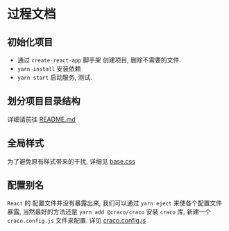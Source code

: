 # 过程文档

## 初始化项目

- 通过 `create-react-app` 脚手架 创建项目, 删除不需要的文件.
- `yarn install` 安装依赖
- `yarn start` 启动服务, 测试.

## 划分项目目录结构

详细请前往 [README.md](./README.md)

## 全局样式

为了避免原有样式带来的干扰, 详细见 [base.css](./src/assets/css/base.css)

## 配置别名

`React` 的 配置文件并没有暴露出来, 我们可以通过 `yarn eject` 来使各个配置文件暴露, 当然最好的方法还是 `yarn add @craco/craco` 安装 `craco` 库, 新建一个 `craco.config.js` 文件来配置. 详见 [craco.config.js](./craco.config.js)



